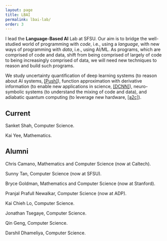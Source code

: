 ```yaml
---
layout: page
title: LBAI
permalink: lbai-lab/
order: 3
---
```


I lead the **Language-Based AI** Lab at SFSU.
Our aim is to bridge the well-studied world of programming with *code*, i.e., using a *language*,
with new ways of programming with *data*, i.e., using AI/ML.
As programs, which are comprised of code and data, shift from being comprised of largely of code to being increasingly comprised of data, we will need new techniques to reason and build such programs.


We study uncertainty quantification of deep learning systems (to reason about AI systems, [[Push]](https://lbai-push.readthedocs.io/en/latest/)), function approximation with derivative information (to enable new applications in science, [[DCNN]](https://github.com/lbai-lab/dcnn-training)), neuro-symbolic systems (to understand the mixing of code and data), and adiabatic quantum computing (to leverage new hardware, [[a2c]](https://adiabatic-compiler.readthedocs.io/en/latest/)).


## Current

Sanket Shah, Computer Science.

Kai Yee, Mathematics.


## Alumni

Chris Camano, Mathematics and Computer Science (now at Caltech).

Sunny Tan, Computer Science (now at SFSU).

Bryce Goldman, Mathematics and Computer Science (now at Stanford).

Pranjal Prafull Newalkar, Computer Science (now at ADP).

Kai Chieh Lo, Computer Science.

Jonathan Tsegaye, Computer Science.

Qin Geng, Computer Science.

Darshil Dhameliya, Computer Science.
